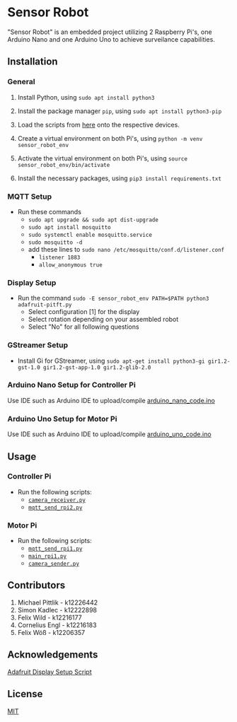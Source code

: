 # Sensor Robot

"Sensor Robot" is an embedded project utilizing 2 Raspberry Pi's, one Arduino Nano and one Arduino Uno to achieve surveilance capabilities.

## Installation

### General

1. Install Python, using `sudo apt install python3`
2. Install the package manager `pip`, using `sudo apt install python3-pip`

3. Load the scripts from [here](scripts) onto the respective devices.
4. Create a virtual environment on both Pi's, using `python -m venv sensor_robot_env`
5. Activate the virtual environment on both Pi's, using `source sensor_robot_env/bin/activate`
6. Install the necessary packages, using `pip3 install requirements.txt`

### MQTT Setup
- Run these commands
  - `sudo apt upgrade && sudo apt dist-upgrade`
  - `sudo apt install mosquitto`
  - `sudo systemctl enable mosquitto.service`
  - `sudo mosquitto -d`
  - add these lines to `sudo nano /etc/mosquitto/conf.d/listener.conf`
    - `listener 1883`
    - `allow_anonymous true`

### Display Setup

- Run the command `sudo -E sensor_robot_env PATH=$PATH python3 adafruit-pitft.py`
  - Select configuration [1] for the display
  - Select rotation depending on your assembled robot
  - Select "No" for all following questions


### GStreamer Setup

- Install Gi for GStreamer, using `sudo apt-get install python3-gi gir1.2-gst-1.0 gir1.2-gst-app-1.0 gir1.2-glib-2.0`

### Arduino Nano Setup for Controller Pi

Use IDE such as Arduino IDE to upload/compile [arduino_nano_code.ino](scripts/SensorArduinoNano/arduino_nano_code.ino)

### Arduino Uno Setup for Motor Pi

Use IDE such as Arduino IDE to upload/compile [arduino_uno_code.ino](scripts/SensorArduinoUno/arduino_uno_code.ino)

## Usage

### Controller Pi

- Run the following scripts:
  - [`camera_receiver.py`](scripts/ControllerPi/camera_receiver.py)
  - [`mqtt_send_rpi2.py`](scripts/ControllerPi/mqtt_send_rpi2.py)
 
### Motor Pi

- Run the following scripts:
  - [`mqtt_send_rpi1.py`](scripts/MotorPi/mqtt_send_rpi1.py)
  - [`main_rpi1.py`](scripts/MotorPi/main_rpi1.py)
  - [`camera_sender.py`](scripts/MotorPi/camera_sender.py)



## Contributors

1. Michael Pittlik - k12226442
2. Simon Kadlec - k12222898
3. Felix Wild - k12216177
4. Cornelius Engl - k12216183
5. Felix Wöß - k12206357

## Acknowledgements

[Adafruit Display Setup Script](https://github.com/adafruit/Raspberry-Pi-Installer-Scripts/blob/main/adafruit-pitft.py)

## License

[MIT](https://choosealicense.com/licenses/mit/)

